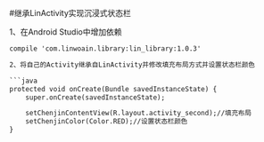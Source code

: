 ﻿#继承LinActivity实现沉浸式状态栏

1、在Android Studio中增加依赖
```xml
compile 'com.linwoain.library:lin_library:1.0.3'

2、将自己的Activity继承自LinActivity并修改填充布局方式并设置状态栏颜色

```java
protected void onCreate(Bundle savedInstanceState) {
    super.onCreate(savedInstanceState);

    setChenjinContentView(R.layout.activity_second);//填充布局
    setChenjinColor(Color.RED);//设置状态栏颜色
}